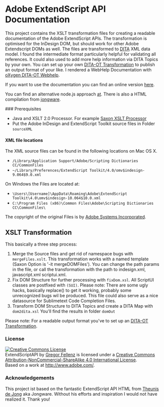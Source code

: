 # Adobe ExtendScript API Documentation 

This project contains the XSLT transformation files for creating a readable documentation of the Adobe ExtendScript APIs. The transformation is optimised for the InDesign DOM, but should work for other Adobe Extendscript DOMs as well. The files are transformed to [DITA](http://en.wikipedia.org/wiki/Darwin_Information_Typing_Architecture) XML data model. I found the intermediate format particularly helpful for validating all references. It could also used to add more help information via DITA Topics by your own. 
You can set up your own [DITA-OT Transformation](http://dita-ot.github.io/) to publish an output format of your like. I rendered a WebHelp Documentation with [oXygen DITA-OT Webhelp](http://www.oxygenxml.com/).

If you want to use the documentation you can find an online version [here](http://www.indesignjs.de/extendscriptAPI). 

You can find an alternative node.js approach [at](https://github.com/yearbookmachine/extendscript-api-documentation). There is also a HTML compilation from [jongware](http://www.jongware.com/idjshelp.html).


### Prerequisites

  - Java and XSLT 2.0 Processor. For example [Saxon XSLT Processor](http://www.saxonica.com/welcome/welcome.xml)
  - Put the Adobe InDesign and ExtendScript Toolkit  source files in Folder `sourceXML`

#### XML file locations

The XML source files can be found in the following locations on Mac OS X. 

  - `/Library/Application Support/Adobe/Scripting Dictionaries CC/CommonFiles`
  - `~/Library/Preferences/ExtendScript Toolkit/4.0/omv$indesign-9.064$9.0.xml`

On Windows the Files are located at:

  - `\Users\[Username]\AppData\Roaming\Adobe\ExtendScript Toolkit\4.0\omv$indesign-10.064$10.0.xml`
  - `C:\Program Files (x86)\Common Files\Adobe\Scripting Dictionaries CC\CommonFiles\`
 
The copyright of the original Files is by <a href="http://www.adobe.com">Adobe Systems Incorporated</a>.

## XSLT Transformation
This basically a three step process:

1. Merge the Source files and get rid of namespace bugs with `mergeFiles.xslt`.  This transformation works with a named template (Saxon Option is '-it mergeDOMFiles'). You can change the path params in the file, or call the transformation with the path to indesign.xml, javascript.xml scriptui.xml.
2. Fix DOM Structure for further processing with `fixDom.xsl`. All ScriptUI classes are postfixed with `(SUI)`. Please note: There are some ugly hacks, basically replace() to get it working, probably some unrecognized bugs wil be produced. This file could also serve as a nice datasource for  Sublimetext Code Completion Files. 
3. Transform DOM Structure to DITA Topics and create a DITA Map with `dom2dita.xsl` You'll find the results in folder `domOut`

Please note: For a readable output format you've to set up an [DITA-OT Transformation](http://dita-ot.github.io/).

### License

<a rel="license" href="http://creativecommons.org/licenses/by-nc-sa/4.0/"><img alt="Creative Commons License" style="border-width:0" src="https://i.creativecommons.org/l/by-nc-sa/4.0/88x31.png" /></a><br /><span xmlns:dct="http://purl.org/dc/terms/" property="dct:title">ExtendScriptAPI</span> by <a xmlns:cc="http://creativecommons.org/ns#" href="http://www.publishingx.de/" property="cc:attributionName" rel="cc:attributionURL">Gregor Fellenz</a> is licensed under a <a rel="license" href="http://creativecommons.org/licenses/by-nc-sa/4.0/">Creative Commons Attribution-NonCommercial-ShareAlike 4.0 International License</a>.<br />Based on a work at <a xmlns:dct="http://purl.org/dc/terms/" href="http://www.adobe.com/" rel="dct:source">http://www.adobe.com/</a>.

### Acknowledgements
This project ist based on the fantastic ExtendScript API HTML from <a href="http://www.jongware.com/idjshelp.html">Theunis de Jong</a> aka Jongware. Without his efforts and inspiration I would not have realized it. Thank you!